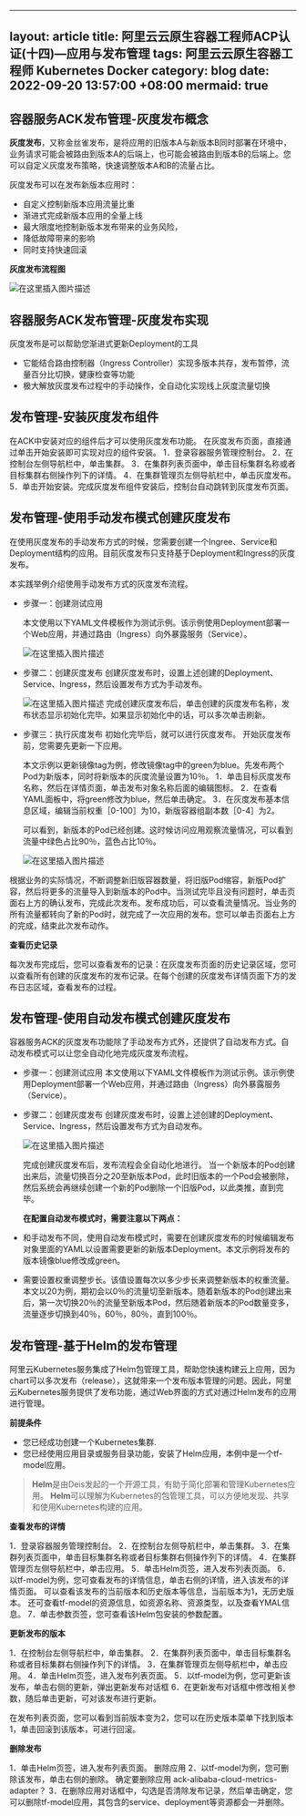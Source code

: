 
---
layout: article
title: 阿里云云原生容器工程师ACP认证(十四)—应用与发布管理
tags: 阿里云云原生容器工程师 Kubernetes Docker
category: blog
date: 2022-09-20 13:57:00 +08:00
mermaid: true
---
## 容器服务ACK发布管理-灰度发布概念

**灰度发布**，又称金丝雀发布，是将应用的旧版本A与新版本B同时部署在环境中，业务请求可能会被路由到版本A的后端上，也可能会被路由到版本B的后端上。您可以自定义灰度发布策略，快速调整版本A和B的流量占比。

灰度发布可以在发布新版本应用时：
- 自定义控制新版本应用流量比重
- 渐进式完成新版本应用的全量上线
- 最大限度地控制新版本发布带来的业务风险，
- 降低故障带来的影响
- 同时支持快速回滚

**灰度发布流程图**

![在这里插入图片描述](https://img-blog.csdnimg.cn/7ac3fb09a77a42b1b6c6888d29606d31.png)

## 容器服务ACK发布管理-灰度发布实现

灰度发布是可以帮助您渐进式更新Deployment的工具
- 它能结合路由控制器（Ingress Controller）实现多版本共存，发布暂停，流量百分比切换，健康检查等功能
- 极大解放灰度发布过程中的手动操作，全自动化实现线上灰度流量切换

## 发布管理-安装灰度发布组件

在ACK中安装对应的组件后才可以使用灰度发布功能。
在灰度发布页面，直接通过单击开始安装即可实现对应的组件安装。
1．登录容器服务管理控制台。
2．在控制台左侧导航栏中，单击集群。
3．在集群列表页面中，单击目标集群名称或者目标集群右侧操作列下的详情。
4．在集群管理页左侧导航栏中，单击灰度发布。
5．单击开始安装。完成灰度发布组件安装后，控制台自动跳转到灰度发布页面。

## 发布管理-使用手动发布模式创建灰度发布
在使用灰度发布的手动发布方式的时候，您需要创建一个Ingree、Service和Deployment结构的应用。目前灰度发布只支持基于Deployment和Ingress的灰度发布。

本实践举例介绍使用手动发布方式的灰度发布流程。

- 步骤一：创建测试应用

  本文使用以下YAML文件模板作为测试示例。该示例使用Deployment部署一个Web应用，并通过路由（Ingress）向外暴露服务（Service）。

  ![在这里插入图片描述](https://img-blog.csdnimg.cn/9bb497525e0641b6895a0dbce6944f1f.png)
- 步骤二：创建灰度发布
创建灰度发布时，设置上述创建的Deployment、Service、Ingress，然后设置发布方式为手动发布。

  ![在这里插入图片描述](https://img-blog.csdnimg.cn/f159331d58b64d58a525b55a741ecc1f.png)
完成创建灰度发布后，单击创建的灰度发布名称，发布状态显示初始化完毕。如果显示初始化中的话，可以多次单击刷新。

- 步骤三：执行灰度发布
初始化完毕后，就可以进行灰度发布。
开始灰度发布前，您需要先更新一下应用。

  本文示例以更新镜像tag为例，修改镜像tag中的green为blue。先发布两个Pod为新版本，同时将新版本的灰度流量设置为10％。
1．单击目标灰度发布名称，然后在详情页面，单击发布对象名称后面的编辑图标。
2．在查看YAML面板中，将green修改为blue，然后单击确定。
3．在灰度发布基本信息区域，编辑当前权重［0-100］为10，新版容器组副本数［0-4］为2。

  可以看到，新版本的Pod已经创建。这时候访问应用观察流量情况，可以看到流量中绿色占比90％，蓝色占比10％。
  
  ![在这里插入图片描述](https://img-blog.csdnimg.cn/808d84c95cc8434ca444d24c66ede7a3.png)


  
根据业务的实际情况，不断调整新旧版容器数量，将旧版Pod缩容，新版Pod扩容，然后将更多的流量导入到新版本的Pod中。当测试完毕且没有问题时，单击页面右上方的确认发布，完成此次发布。发布成功后，可以查看流量情况。当业务的所有流量都转向了新的Pod时，就完成了一次应用的发布。您可以单击页面右上方的完成，结束此次发布动作。

 **查看历史记录**
 
 每次发布完成后，您可以查看发布的记录：在灰度发布页面的历史记录区域，您可以查看所有创建的灰度发布的发布记录。在每个创建的灰度发布详情页面下方的发布日志区域，查看发布的过程。
 
## 发布管理-使用自动发布模式创建灰度发布
 
容器服务ACK的灰度发布功能除了手动发布方式外，还提供了自动发布方式。自动发布模式可以让您全自动化地完成灰度发布流程。
- 步骤一：创建测试应用
 本文使用以下YAML文件模板作为测试示例。该示例使用Deployment部署一个Web应用，并通过路由（Ingress）向外暴露服务（Service）。
- 步骤二：创建灰度发布
  创建灰度发布时，设置上述创建的Deployment、Service、Ingress，然后设置发布方式为自动发布。
  
  ![在这里插入图片描述](https://img-blog.csdnimg.cn/a0c0d59b95974046908e74dec596be2e.png)
  
  完成创建灰度发布后，发布流程会全自动化地进行。
  当一个新版本的Pod创建出来后，流量切换百分之20至新版本Pod，此时旧版本的一个Pod会被删除，然后系统会再继续创建一个新的Pod删除一个旧版Pod，以此类推，直到完毕。

  **在配置自动发布模式时，需要注意以下两点：**
- 和手动发布不同，使用自动发布模式时，需要在创建灰度发布的时候编辑发布对象里面的YAML以设置需要更新的新版本Deployment。本文示例将发布的版本镜像blue修改成green。
- 需要设置权重调整步长。该值设置每次以多少步长来调整新版本的权重流量。本文以20为例，期初会以0％的流量切至新版本。随着新版本的Pod创建出来后，第一次切换20％的流量至新版本Pod，然后随着新版本的Pod数量变多，流量逐步切换到40％，60％，80％，直到100％。

## 发布管理-基于Helm的发布管理
阿里云Kubernetes服务集成了Helm包管理工具，帮助您快速构建云上应用，因为chart可以多次发布（release），这就带来一个发布版本管理的问题。因此，阿里云Kubernetes服务提供了发布功能，通过Web界面的方式对通过Helm发布的应用进行管理。

**前提条件**

- 您已经成功创建一个Kubernetes集群.
- 您已经使用应用目录或服务目录功能，安装了Helm应用，本例中是一个tf-model应用。

>**Helm**是由Deis发起的一个开源工具，有助于简化部署和管理Kubernetes应用。
**Helm**可以理解为Kubernetes的包管理工具，可以方便地发现、共享和使用Kubernetes构建的应用。

**查看发布的详情**

1．登录容器服务管理控制台。
2．在控制台左侧导航栏中，单击集群。
3．在集群列表页面中，单击目标集群名称或者目标集群右侧操作列下的详情。
4．在集群管理页左侧导航栏中，单击应用。
5．单击Helm页签，进入发布列表页面。
6．以tf-model为例，您可查看发布的详情信息，单击右侧的详情，进入该发布的详情页面。
可以查看该发布的当前版本和历史版本等信息，当前版本为1，无历史版本。
还可查看tf-model的资源信息，如资源名称、资源类型，以及查看YMAL信息。
7．单击参数页签，您可查看该Helm包安装的参数配置。

**更新发布的版本**

1．在控制台左侧导航栏中，单击集群。
2．在集群列表页面中，单击目标集群名称或者目标集群右侧操作列下的详情。
3．在集群管理页左侧导航栏中，单击应用。
4．单击Helm页签，进入发布列表页面。
5．以tf-model为例，您可更新该发布，单击右侧的更新，弹出更新发布对话框
6．在更新发布对话框中修改相关参数，随后单击更新，可对该发布进行更新。

在发布列表页面，您可以看到当前版本变为2，您可以在历史版本菜单下找到版本1，单击回滚到该版本，可进行回滚。

**删除发布**

1．单击Helm页签，进入发布列表页面。
删除应用
2．以tf-model为例，您可删除该发布，单击右侧的删除。
确定要删除应用 ack-alibaba-cloud-metrics-adapter？
3．在删除应用对话框中，勾选是否清除发布记录，然后单击确定，您可以删除tf-model应用，其包含的service、deployment等资源都会一并删除。
 
 
